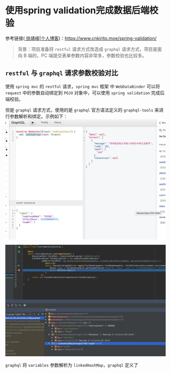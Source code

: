 # 使用spring validation完成数据后端校验

参考链接([ 徐靖峰|个人博客](https://www.cnkirito.moe/))：<https://www.cnkirito.moe/spring-validation/>

>背景：项目准备将 `restful` 请求方式改造成 `graphql` 请求方式，项目是面向 B 端的，PC 端提交表单参数内容非常多，参数校验也比较多。

## `restful` 与 `graphql` 请求参数校验对比

使用 `spring mvc` 的 `restful` 请求，`spring mvc`  框架 中 `WebDataBinder`  可以将 `request` 中的参数自动绑定到 `POJO` 对象中，可以使用 `spring validation` 完成后端校验。

但是 `graphql` 请求方式，使用的是 `graphql` 官方语法定义的 `graphql-tools` 来进行参数解析和绑定。示例如下：<br/>![graphql请求参数](./graphql请求参数.png)

![graphql解析入参](./graphql解析入参.png)

`graphql`  将 `variables` 参数解析为 `linkedHashMap`，`graphql` 定义了